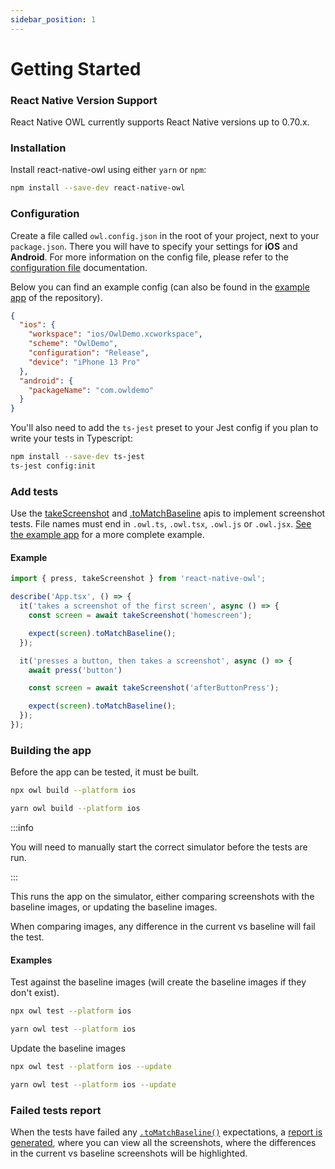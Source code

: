 ```yaml
---
sidebar_position: 1
---
```


# Getting Started

### React Native Version Support

React Native OWL currently supports React Native versions up to 0.70.x.

### Installation

Install react-native-owl using either `yarn` or `npm`:

```bash npm2yarn
npm install --save-dev react-native-owl
```

### Configuration

Create a file called `owl.config.json` in the root of your project, next to your `package.json`. There you will have to specify your settings for **iOS** and **Android**. For more information on the config file, please refer to the [configuration file](/docs/introduction/config-file) documentation.

Below you can find an example config (can also be found in the [example app](https://github.com/FormidableLabs/react-native-owl/tree/main/example) of the repository).

```json title="owl.config.json"
{
  "ios": {
    "workspace": "ios/OwlDemo.xcworkspace",
    "scheme": "OwlDemo",
    "configuration": "Release",
    "device": "iPhone 13 Pro"
  },
  "android": {
    "packageName": "com.owldemo"
  }
}
```

You'll also need to add the `ts-jest` preset to your Jest config if you plan to
write your tests in Typescript:

```bash npm2yarn
npm install --save-dev ts-jest
ts-jest config:init
```

### Add tests

Use the [takeScreenshot](/docs/api/methods#takescreenshotname-string) and [.toMatchBaseline](/docs/api/matchers#tomatchbaselinename-string) apis to implement screenshot tests. File names must end in `.owl.ts`, `.owl.tsx`, `.owl.js` or `.owl.jsx`. [See the example app](https://github.com/FormidableLabs/react-native-owl/tree/main/example) for a more complete example.

#### Example

```js title="app.owl.tsx"
import { press, takeScreenshot } from 'react-native-owl';

describe('App.tsx', () => {
  it('takes a screenshot of the first screen', async () => {
    const screen = await takeScreenshot('homescreen');

    expect(screen).toMatchBaseline();
  });

  it('presses a button, then takes a screenshot', async () => {
    await press('button')

    const screen = await takeScreenshot('afterButtonPress');

    expect(screen).toMatchBaseline();
  });
});
```

### Building the app

Before the app can be tested, it must be built.

<Tabs groupId="npm2yarn">
  <TabItem value="npm" label="npm">

```bash
npx owl build --platform ios
```

  </TabItem>
  <TabItem value="yarn" label="Yarn">

```bash
yarn owl build --platform ios
```

  </TabItem>
</Tabs>

:::info

You will need to manually start the correct simulator before the tests are run.

:::


This runs the app on the simulator, either comparing screenshots with the baseline images, or updating the baseline images.

When comparing images, any difference in the current vs baseline will fail the test.

#### Examples

Test against the baseline images (will create the baseline images if they don't exist).

<Tabs  groupId="npm2yarn">
  <TabItem value="npm" label="npm">

```bash
npx owl test --platform ios
```

  </TabItem>
  <TabItem value="yarn" label="Yarn">

```bash
yarn owl test --platform ios
```

  </TabItem>
</Tabs>

Update the baseline images

<Tabs  groupId="npm2yarn">
  <TabItem value="npm" label="npm">

```bash
npx owl test --platform ios --update
```

  </TabItem>
  <TabItem value="yarn" label="Yarn">

```bash
yarn owl test --platform ios --update
```

  </TabItem>
</Tabs>

### Failed tests report

When the tests have failed any [`.toMatchBaseline()`](/docs/api/matchers) expectations, a [report is generated](/docs/cli/testing-the-app#viewing-the-report), where you can view all the screenshots, where the differences in the current vs baseline screenshots will be highlighted.
